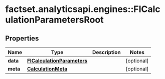 # factset.analyticsapi.engines::FICalculationParametersRoot

## Properties
Name | Type | Description | Notes
------------ | ------------- | ------------- | -------------
**data** | [**FICalculationParameters**](FICalculationParameters.md) |  | [optional] 
**meta** | [**CalculationMeta**](CalculationMeta.md) |  | [optional] 


